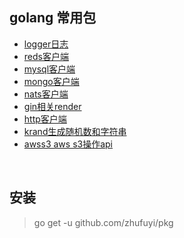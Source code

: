 ## golang 常用包

- [logger日志](./logger)
- [reds客户端](./redis)
- [mysql客户端](./mysql)
- [mongo客户端](./mongo)
- [nats客户端](./nats)
- [gin相关render](./render)
- [http客户端](./gohttp)
- [krand生成随机数和字符串](./krand)
- [awss3 aws s3操作api](./awss3)

<br>

## 安装

> go get -u github.com/zhufuyi/pkg
